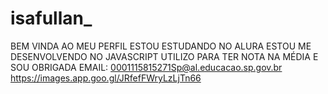 # isafullan_
BEM VINDA AO MEU PERFIL
ESTOU ESTUDANDO NO ALURA
ESTOU ME DESENVOLVENDO NO JAVASCRIPT
UTILIZO PARA TER NOTA NA MÉDIA E SOU OBRIGADA
EMAIL: 0001115815271Sp@al.educacao.sp.gov.br
https://images.app.goo.gl/JRfefFWryLzLjTn66
